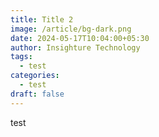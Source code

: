 ```yaml
---
title: Title 2
image: /article/bg-dark.png
date: 2024-05-17T10:04:00+05:30
author: Insighture Technology
tags:
  - test
categories:
  - test
draft: false
---
```

test
